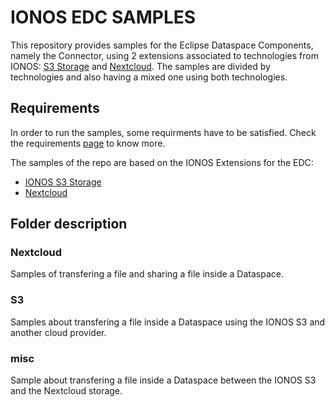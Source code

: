 # IONOS EDC SAMPLES

This repository provides samples for the Eclipse Dataspace Components, namely the Connector, using 2 extensions associated to technologies from IONOS: [S3 Storage](https://cloud.ionos.com/storage/object-storage) and [Nextcloud](https://www.ionos.com/cloud/cloud-apps/nextcloud). The samples are divided by technologies and also having a mixed one using both technologies.


## Requirements

In order to run the samples, some requirments have to be satisfied. Check the requirements [page](https://www.github.com/ionos-cloud/edc-ionos-s3) to know more.

The samples of the repo are based on the IONOS Extensions for the EDC:
- [IONOS S3 Storage](https://www.github.com/ionos-cloud/edc-ionos-s3)
- [Nextcloud](https://www.github.com/Digital-Ecosystems/edc-ionos-nextcloud)

## Folder description

### Nextcloud

Samples of transfering a file and sharing a file inside a Dataspace.

### S3

Samples about transfering a file inside a Dataspace using the IONOS S3 and another cloud provider.

### misc

Sample about transfering a file inside a Dataspace between the IONOS S3 and the Nextcloud storage.